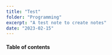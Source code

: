```yaml
---
title: "Test"
folder: "Programming"
excerpt: "A test note to create notes"
date: "2023-02-15"
---
```


#### Table of contents
